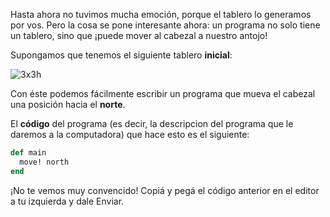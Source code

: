 Hasta ahora no tuvimos mucha emoción, porque el tablero lo generamos por vos. Pero la cosa se pone interesante ahora: un programa no solo tiene un tablero, sino que ¡puede mover al cabezal a nuestro antojo!

Supongamos que tenemos el siguiente tablero **inicial**:

![3x3h](https://raw.githubusercontent.com/sagrado-corazon-alcal/mumuki-fundamentos-gobstones-guia-1-primeros-programas/master/3x3h.png)

Con éste podemos fácilmente escribir un programa que mueva el cabezal una posición hacia el **norte**.

El **código** del programa (es decir, la descripcion del programa que le daremos a la computadora) que hace esto es el siguiente:

```ruby
def main
  move! north
end
```

¡No te vemos muy convencido! Copiá y pegá el código anterior en el editor a tu izquierda y dale Enviar.